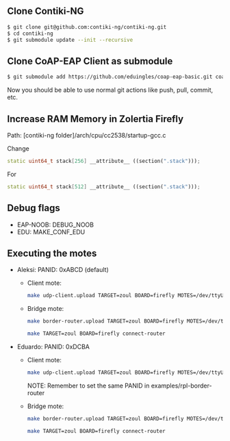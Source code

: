 

## Clone Contiki-NG

```bash
$ git clone git@github.com:contiki-ng/contiki-ng.git
$ cd contiki-ng
$ git submodule update --init --recursive
```

## Clone CoAP-EAP Client as submodule

```bash
$ git submodule add https://github.com/eduingles/coap-eap-basic.git coap-eap-basic
```

Now you should be able to use normal git actions like push, pull, commit, etc.

## Increase RAM Memory in Zolertia Firefly
Path: [contiki-ng folder]/arch/cpu/cc2538/startup-gcc.c

Change 
```cpp
static uint64_t stack[256] __attribute__ ((section(".stack")));
```
For 
```cpp
static uint64_t stack[512] __attribute__ ((section(".stack")));
```

## Debug flags
- EAP-NOOB: DEBUG_NOOB
- EDU: MAKE_CONF_EDU

## Executing the motes
 - Aleksi:  PANID: 0xABCD (default)
    - Client mote:
        ```bash
        make udp-client.upload TARGET=zoul BOARD=firefly MOTES=/dev/ttyUSB1 login
        ```

    - Bridge mote:

        ```bash
        make border-router.upload TARGET=zoul BOARD=firefly MOTES=/dev/ttyUSB0
        ```

        ```bash
        make TARGET=zoul BOARD=firefly connect-router
        ```

 - Eduardo: PANID: 0xDCBA
    - Client mote:
        ```bash
        make udp-client.upload TARGET=zoul BOARD=firefly MOTES=/dev/ttyUSB1 MAKE_ALTERNATIVE_PANID=1 MAKE_CONF_EDU=1 WERROR=0 login
        ```
        NOTE: Remember to set the same PANID in examples/rpl-border-router

    - Bridge mote:

        ```bash
        make border-router.upload TARGET=zoul BOARD=firefly MOTES=/dev/ttyUSB0
        ```

        ```bash
        make TARGET=zoul BOARD=firefly connect-router
        ```
